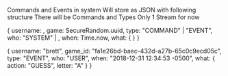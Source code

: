 Commands and Events in system
Will store as JSON with following structure
There will be Commands and Types
Only 1 Stream for now

{
  username: <Username>,
  game: SecureRandom.uuid,
  type: "COMMAND" | "EVENT",
  who: "SYSTEM" | <Actor>,
  when: Time.now,
  what: {
    <Data>
  }
}

{
  username: "brett",
  game_id: "fa1e26bd-baec-432d-a27b-65c0c9ecd05c",
  type: "EVENT",
  who: "USER",
  when: "2018-12-31 12:34:53 -0500",
  what: {
    action: "GUESS",
    letter: "A"
  }
}
